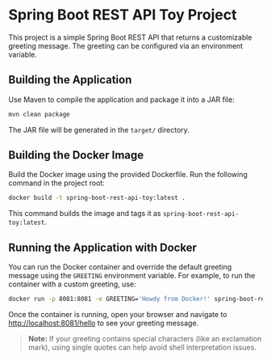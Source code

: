 # Spring Boot REST API Toy Project

This project is a simple Spring Boot REST API that returns a customizable greeting message.
The greeting can be configured via an environment variable.

## Building the Application

Use Maven to compile the application and package it into a JAR file:

```bash
mvn clean package
```

The JAR file will be generated in the `target/` directory.

## Building the Docker Image

Build the Docker image using the provided Dockerfile. Run the following command in the project
root:

```bash
docker build -t spring-boot-rest-api-toy:latest .
```

This command builds the image and tags it as `spring-boot-rest-api-toy:latest`.

## Running the Application with Docker

You can run the Docker container and override the default greeting message using the
`GREETING` environment variable. For example, to run the container with a custom greeting, use:

```bash
docker run -p 8081:8081 -e GREETING='Howdy from Docker!' spring-boot-rest-api-toy:latest
```

Once the container is running, open your browser and navigate to
[http://localhost:8081/hello](http://localhost:8081/hello) to see your greeting message.

> **Note:** If your greeting contains special characters (like an exclamation mark), using single
> quotes can help avoid shell interpretation issues.